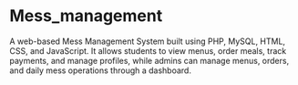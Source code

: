 # Mess_management
A web-based Mess Management System built using PHP, MySQL, HTML, CSS, and JavaScript. It allows students to view menus, order meals, track payments, and manage profiles, while admins can manage menus, orders, and daily mess operations through a dashboard.
